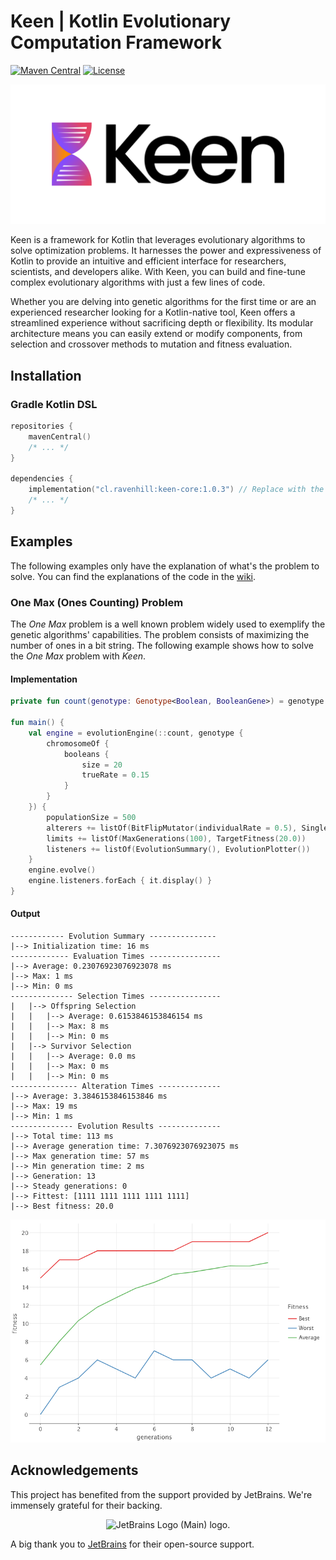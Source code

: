 # Keen | Kotlin Evolutionary Computation Framework

[![Maven Central](https://img.shields.io/maven-central/v/cl.ravenhill/keen-core.svg)](https://search.maven.org/artifact/cl.ravenhill/keen-core)
[![License](https://img.shields.io/badge/License-BSD_2--Clause-orange.svg)](https://opensource.org/licenses/BSD-2-Clause)

![Keen logo](logos/TransparentBg.png)

Keen is a framework for Kotlin that leverages evolutionary algorithms to solve optimization problems.
It harnesses the power and expressiveness of Kotlin to provide an intuitive and efficient interface for researchers,
scientists, and developers alike.
With Keen, you can build and fine-tune complex evolutionary algorithms with just a few lines of code.

Whether you are delving into genetic algorithms for the first time or are an experienced researcher looking for a 
Kotlin-native tool, Keen offers a streamlined experience without sacrificing depth or flexibility. Its modular
architecture means you can easily extend or modify components, from selection and crossover methods to mutation and 
fitness evaluation.


## Installation

### Gradle Kotlin DSL

```kotlin
repositories {
    mavenCentral()
    /* ... */
}

dependencies {
    implementation("cl.ravenhill:keen-core:1.0.3") // Replace with the latest version
    /* ... */
}
```

## Examples

The following examples only have the explanation of what's the problem to solve.
You can find the explanations of the code in the [wiki](https://github.com/r8vnhill/keen/wiki).

### One Max (Ones Counting) Problem

The _One Max_ problem is a well known problem widely used to exemplify the genetic algorithms'
capabilities.
The problem consists of maximizing the number of ones in a bit string.
The following example shows how to solve the _One Max_ problem with _Keen_.

#### Implementation

```kotlin
private fun count(genotype: Genotype<Boolean, BooleanGene>) = genotype.flatMap().count { it }.toDouble()

fun main() {
    val engine = evolutionEngine(::count, genotype {
        chromosomeOf {
            booleans {
                size = 20
                trueRate = 0.15
            }
        }
    }) {
        populationSize = 500
        alterers += listOf(BitFlipMutator(individualRate = 0.5), SinglePointCrossover(chromosomeRate = 0.6))
        limits += listOf(MaxGenerations(100), TargetFitness(20.0))
        listeners += listOf(EvolutionSummary(), EvolutionPlotter())
    }
    engine.evolve()
    engine.listeners.forEach { it.display() }
}
```

#### Output

```text
------------ Evolution Summary ---------------
|--> Initialization time: 16 ms
------------- Evaluation Times ----------------
|--> Average: 0.23076923076923078 ms
|--> Max: 1 ms
|--> Min: 0 ms
-------------- Selection Times ----------------
|   |--> Offspring Selection
|   |   |--> Average: 0.6153846153846154 ms
|   |   |--> Max: 8 ms
|   |   |--> Min: 0 ms
|   |--> Survivor Selection
|   |   |--> Average: 0.0 ms
|   |   |--> Max: 0 ms
|   |   |--> Min: 0 ms
--------------- Alteration Times --------------
|--> Average: 3.3846153846153846 ms
|--> Max: 19 ms
|--> Min: 1 ms
-------------- Evolution Results --------------
|--> Total time: 113 ms
|--> Average generation time: 7.3076923076923075 ms
|--> Max generation time: 57 ms
|--> Min generation time: 2 ms
|--> Generation: 13
|--> Steady generations: 0
|--> Fittest: [1111 1111 1111 1111 1111]
|--> Best fitness: 20.0
```

![One Max Fitness Plot](docs/onemax.png)

## Acknowledgements

This project has benefited from the support provided by JetBrains. We're immensely grateful for their backing.

<div style="text-align: center;">
<img src="https://resources.jetbrains.com/storage/products/company/brand/logos/jb_beam.png" alt="JetBrains Logo (Main) logo." width="100">
</div>

A big thank you to [JetBrains](https://jb.gg/OpenSourceSupport) for their open-source support.
